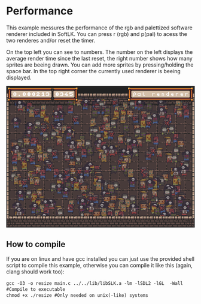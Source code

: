 # Performance

This example messures the performance of the rgb and palettized software renderer included in  SoftLK. You can press r (rgb) and p(pal) to acess the two renderes and/or reset the timer. 

On the top left you can see to numbers. The number on the left displays the average render time since the last reset, the right number shows how many sprites are beeing drawn. You can add more sprites by pressing/holding the space bar. In the top right corner the currently used renderer is beeing displayed.

![screenshot](../../screenshots/performance.png)

## How to compile

If you are on linux and have gcc installed you can just use the provided shell script to compile this example, otherwise you can compile it like this (again, clang should work too):


```
gcc -O3 -o resize main.c ../../lib/libSLK.a -lm -lSDL2 -lGL  -Wall #Compile to executable
chmod +x ./resize #Only needed on unix(-like) systems
```
